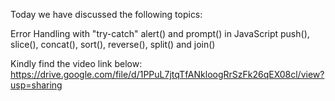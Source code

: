 Today we have discussed the following topics:

Error Handling with "try-catch"
alert() and prompt() in JavaScript
push(), slice(), concat(), sort(), reverse(), split() and join()

Kindly find the video link below:
https://drive.google.com/file/d/1PPuL7jtqTfANkloogRrSzFk26qEX08cl/view?usp=sharing
